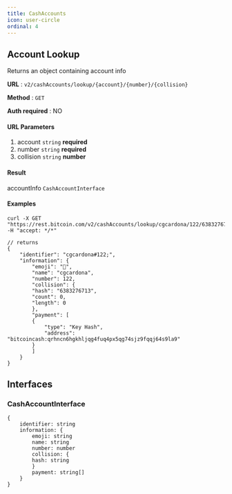 ```yaml
---
title: CashAccounts
icon: user-circle
ordinal: 4
---
```


## Account Lookup

Returns an object containing account info

**URL** : `v2/cashAccounts/lookup/{account}/{number}/{collision}`

**Method** : `GET`

**Auth required** : NO

#### URL Parameters

1.  account `string` **required**
2.  number `string` **required**
3.  collision `string` **number**

#### Result

accountInfo `CashAccountInterface`

#### Examples

    curl -X GET "https://rest.bitcoin.com/v2/cashAccounts/lookup/cgcardona/122/6383276713" -H "accept: */*"

    // returns
    {
        "identifier": "cgcardona#122;",
        "information": {
            "emoji": "🍞",
            "name": "cgcardona",
            "number": 122,
            "collision": {
            "hash": "6383276713",
            "count": 0,
            "length": 0
            },
            "payment": [
            {
                "type": "Key Hash",
                "address": "bitcoincash:qrhncn6hgkhljqg4fuq4px5qg74sjz9fqqj64s9la9"
            }
            ]
        }
    }

## Interfaces

### CashAccountInterface

    {
        identifier: string
        information: {
            emoji: string
            name: string
            number: number
            collision: {
            hash: string
            }
            payment: string[]
        }
    }
